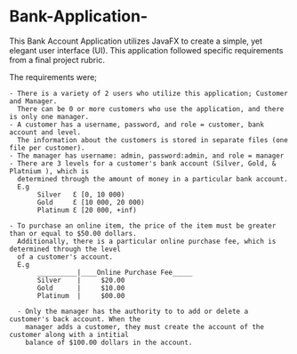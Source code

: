 # Bank-Application-
This Bank Account Application utilizes JavaFX to create a simple, yet elegant user interface (UI). This application followed specific 
requirements from a final project rubric. 

The requirements were;

    - There is a variety of 2 users who utilize this application; Customer and Manager. 
      There can be 0 or more customers who use the application, and there is only one manager.
    - A customer has a username, password, and role = customer, bank account and level. 
      The information about the customers is stored in separate files (one file per customer). 
    - The manager has username: admin, password:admin, and role = manager
    - There are 3 levels for a customer's bank account (Silver, Gold, & Platnium ), which is 
      determined through the amount of money in a particular bank account. 
      E.g       
           Silver   Ɛ [0, 10 000)
           Gold     Ɛ [10 000, 20 000)
           Platinum Ɛ [20 000, +inf)
           
    - To purchase an online item, the price of the item must be greater than or equal to $50.00 dollars. 
      Additionally, there is a particular online purchase fee, which is determined through the level 
      of a customer's account. 
      E.g       
           __________|____Online Purchase Fee_____
           Silver    |     $20.00
           Gold      |     $10.00
           Platinum  |     $00.00
      
      - Only the manager has the authority to to add or delete a customer's back account. When the 
        manager adds a customer, they must create the account of the customer along with a intitial 
        balance of $100.00 dollars in the account. 
      
